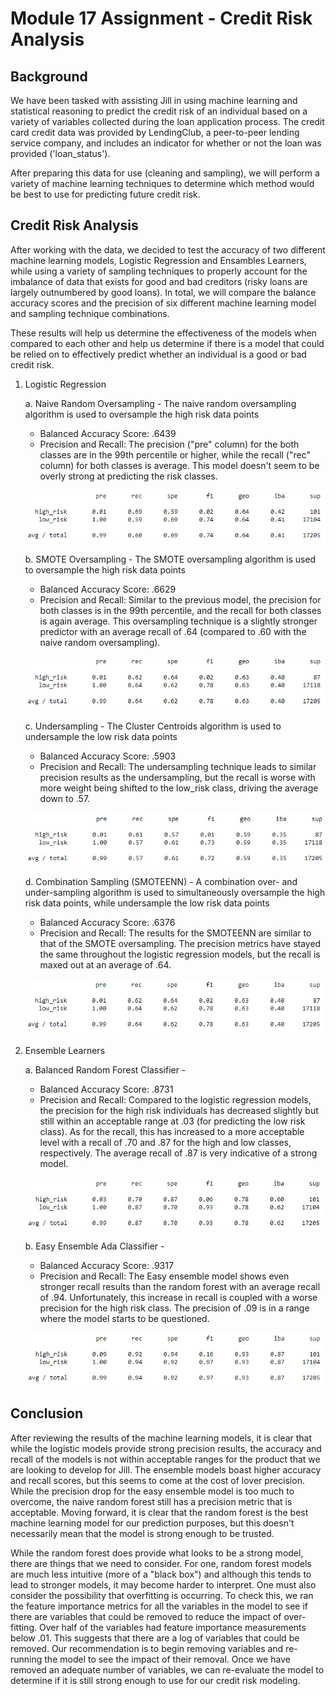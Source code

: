 # Module 17 Assignment - Credit Risk Analysis

## Background
We have been tasked with assisting Jill in using machine learning and statistical reasoning to predict the credit risk of an individual based on a variety of variables collected during the loan application process. The credit card credit data was provided by LendingClub, a peer-to-peer lending service company, and includes an indicator for whether or not the loan was provided ('loan_status').

After preparing this data for use (cleaning and sampling), we will perform a variety of machine learning techniques to determine which method would be best to use for predicting future credit risk.


## Credit Risk Analysis
After working with the data, we decided to test the accuracy of two different machine learning models, Logistic Regression and Ensambles Learners, while using a variety of sampling techniques to properly account for the imbalance of data that exists for good and bad creditors (risky loans are largely outnumbered by good loans). In total, we will compare the balance accuracy scores and the precision of six different machine learning model and sampling technique combinations. 

These results will help us determine the effectiveness of the models when compared to each other and help us determine if there is a model that could be relied on to effectively predict whether an individual is a good or bad credit risk.

1. Logistic Regression
	
	a. Naive Random Oversampling - The naive random oversampling algorithm is used to oversample the high risk data points
	- Balanced Accuracy Score: .6439
	- Precision and Recall: The precision ("pre" column) for the both classes are in the 99th percentile or higher, while the recall ("rec" column) for both classes is average. This model doesn't seem to be overly strong at predicting the risk classes.

	![random_over](https://github.com/kjminges/Credit_Risk_Analysis/blob/main/random_over.png)



	b. SMOTE Oversampling - The SMOTE oversampling algorithm is used to oversample the high risk data points 
	- Balanced Accuracy Score: .6629		
	- Precision and Recall: Similar to the previous model, the precision for both classes is in the 99th percentile, and the recall for both classes is again average. This oversampling technique is a slightly stronger predictor with an average recall of .64 (compared to .60 with the naive random oversampling).

	![smote](https://github.com/kjminges/Credit_Risk_Analysis/blob/main/smote.png)



	c. Undersampling - The Cluster Centroids algorithm is used to undersample the low risk data points
	- Balanced Accuracy Score: .5903		
	- Precision and Recall: The undersampling technique leads to similar precision results as the undersampling, but the recall is worse with more weight being shifted to the low_risk class, driving the average down to .57.

	![under](https://github.com/kjminges/Credit_Risk_Analysis/blob/main/under.png)



	d. Combination Sampling (SMOTEENN) - A combination over- and under-sampling algorithm is used to simultaneously oversample the high risk data points, while undersample the low risk data points
	- Balanced Accuracy Score: .6376		
	- Precision and Recall: The results for the SMOTEENN are similar to that of the SMOTE oversampling. The precision metrics have stayed the same throughout the logistic regression models, but the recall is maxed out at an average of .64.

	![smoteenn](https://github.com/kjminges/Credit_Risk_Analysis/blob/main/smoteenn.png)


2. Ensemble Learners
	
	a. Balanced Random Forest Classifier - 
	- Balanced Accuracy Score: .8731		
	- Precision and Recall: Compared to the logistic regression models, the precision for the high risk individuals has decreased slightly but still within an acceptable range at .03 (for predicting the low risk class). As for the recall, this has increased to a more acceptable level with a recall of .70 and .87 for the high and low classes, respectively. The average recall of .87 is very indicative of a strong model.

	![random_forest](https://github.com/kjminges/Credit_Risk_Analysis/blob/main/random_forest.png)



	b. Easy Ensemble Ada Classifier - 
	- Balanced Accuracy Score: .9317		
	- Precision and Recall: The Easy ensemble model shows even stronger recall results than the random forest with an average recall of .94. Unfortunately, this increase in recall is coupled with a worse precision for the high risk class. The precision of .09 is in a range where the model starts to be questioned.

	![easy_ensamble](https://github.com/kjminges/Credit_Risk_Analysis/blob/main/easy_ensamble.png)


## Conclusion
After reviewing the results of the machine learning models, it is clear that while the logistic models provide strong precision results, the accuracy and recall of the models is not within acceptable ranges for the product that we are looking to develop for Jill. The ensemble models boast higher accuracy and recall scores, but this seems to come at the cost of lover precision. While the precision drop for the easy ensemble model is too much to overcome, the naive random forest still has a precision metric that is acceptable. Moving forward, it is clear that the random forest is the best machine learning model for our prediction purposes, but this doesn't necessarily mean that the model is strong enough to be trusted. 

While the random forest does provide what looks to be a strong model, there are things that we need to consider. For one, random forest models are much less intuitive (more of a "black box") and although this tends to lead to stronger models, it may become harder to interpret. One must also consider the possibility that overfitting is occurring. To check this, we ran the feature importance metrics for all the variables in the model to see if there are variables that could be removed to reduce the impact of over-fitting. Over half of the variables had feature importance measurements below .01. This suggests that there are a log of variables that could be removed. Our recommendation is to begin removing variables and re-running the model to see the impact of their removal. Once we have removed an adequate number of variables, we can re-evaluate the model to determine if it is still strong enough to use for our credit risk modeling.
